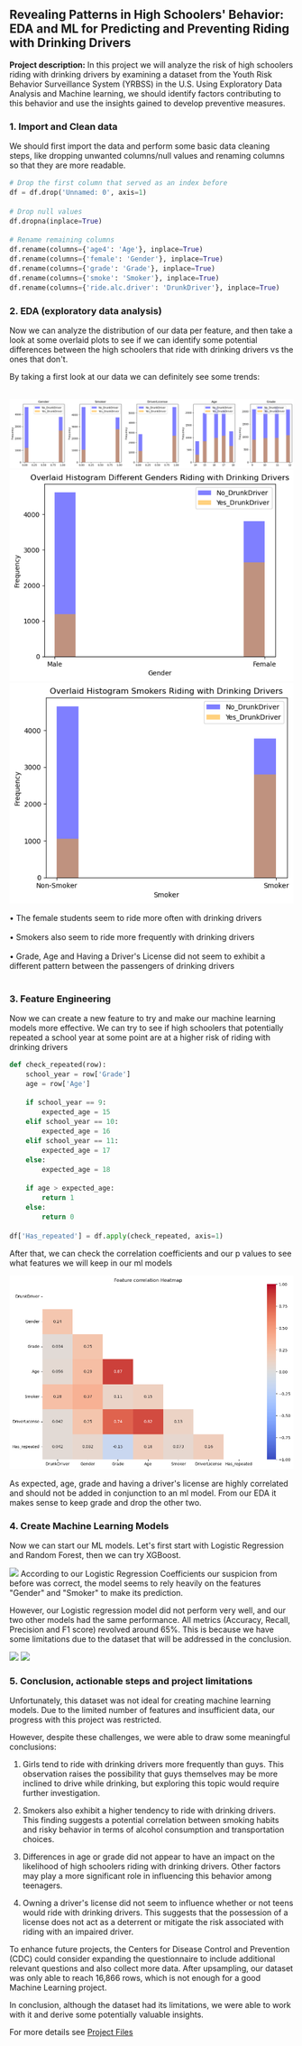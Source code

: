 ## Revealing Patterns in High Schoolers' Behavior: EDA and ML for Predicting and Preventing Riding with Drinking Drivers

**Project description:** In this project we will analyze the risk of high schoolers riding with drinking drivers by examining a dataset from the Youth Risk Behavior Surveillance System (YRBSS) in the U.S. Using Exploratory Data Analysis and Machine learning, we should identify factors contributing to this behavior and use the insights gained to develop preventive measures.

### 1. Import and Clean data 

We should first import the data and perform some basic data cleaning steps, like dropping unwanted columns/null values and renaming columns so that they are more readable. 

```python
# Drop the first column that served as an index before
df = df.drop('Unnamed: 0', axis=1)

# Drop null values
df.dropna(inplace=True)

# Rename remaining columns
df.rename(columns={'age4': 'Age'}, inplace=True)
df.rename(columns={'female': 'Gender'}, inplace=True)
df.rename(columns={'grade': 'Grade'}, inplace=True)
df.rename(columns={'smoke': 'Smoker'}, inplace=True)
df.rename(columns={'ride.alc.driver': 'DrunkDriver'}, inplace=True)
```

### 2. EDA (exploratory data analysis)

Now we can analyze the distribution of our data per feature, and then take a look at some overlaid plots to see if we can identify some potential differences between the high schoolers that ride with drinking drivers vs the ones that don't.



By taking a first look at our data we can definitely see some trends: <br><br>

<img src="images/Overlaid.png"/>
<img src="images/OverlaidHistGender.png"/>
<img src="images/OverlaidHistSmoker.png"/>

• The female students seem to ride more often with drinking drivers <br><br>
• Smokers also seem to ride more frequently with drinking drivers <br><br>
• Grade, Age and Having a Driver's License did not seem to exhibit a different pattern between the passengers of drinking drivers <br><br>


### 3. Feature Engineering

Now we can create a new feature to try and make our machine learning models more effective. We can try to see if high schoolers that potentially repeated a school year at some point are at a higher risk of riding with drinking drivers

```python
def check_repeated(row):
    school_year = row['Grade']
    age = row['Age']
    
    if school_year == 9:
        expected_age = 15
    elif school_year == 10:
        expected_age = 16
    elif school_year == 11:
        expected_age = 17
    else:
        expected_age = 18

    if age > expected_age:
        return 1
    else:
        return 0

df['Has_repeated'] = df.apply(check_repeated, axis=1)
```

After that, we can check the correlation coefficients and our p values to see what features we will keep in our ml models

<img src="images/Correlation.png"/>

As expected, age, grade and having a driver's license are highly correlated and should not be added in conjunction to an ml model. From our EDA it makes sense to keep grade and drop the other two.

### 4. Create Machine Learning Models

Now we can start our ML models. Let's first start with Logistic Regression and Random Forest, then we can try XGBoost.

<img src="images/LRCoeff"/>
According to our Logistic Regression Coefficients our suspicion from before was correct, the model seems to rely heavily on the features "Gender" and "Smoker" to make its prediction.

However, our Logistic regression model did not perform very well, and our two other models had the same performance. All metrics (Accuracy, Recall, Precision and F1 score) revolved around 65%. This is because we have some limitations due to the dataset that will be addressed in the conclusion. 

<img src="ROC_dd"/>
<img src="Mectrics_dd"/>

### 5. Conclusion, actionable steps and project limitations

Unfortunately, this dataset was not ideal for creating machine learning models. Due to the limited number of features and insufficient data, our progress with this project was restricted.

However, despite these challenges, we were able to draw some meaningful conclusions:

1. Girls tend to ride with drinking drivers more frequently than guys. This observation raises the possibility that guys themselves may be more inclined to drive while drinking, but exploring this topic would require further investigation.

2. Smokers also exhibit a higher tendency to ride with drinking drivers. This finding suggests a potential correlation between smoking habits and risky behavior in terms of alcohol consumption and transportation choices.

3. Differences in age or grade did not appear to have an impact on the likelihood of high schoolers riding with drinking drivers. Other factors may play a more significant role in influencing this behavior among teenagers.

4. Owning a driver's license did not seem to influence whether or not teens would ride with drinking drivers. This suggests that the possession of a license does not act as a deterrent or mitigate the risk associated with riding with an impaired driver.

To enhance future projects, the Centers for Disease Control and Prevention (CDC) could consider expanding the questionnaire to include additional relevant questions and also collect more data. After upsampling, our dataset was only able to reach 16,866 rows, which is not enough for a good Machine Learning project.

In conclusion, although the dataset had its limitations, we were able to work with it and derive some potentially valuable insights.

For more details see <a href="https://github.com/RodolfoAMaranhao/Youth_Riding_W_Drinking_Drivers/blob/main/Riding_with_DD.ipynb">Project Files</a> 

